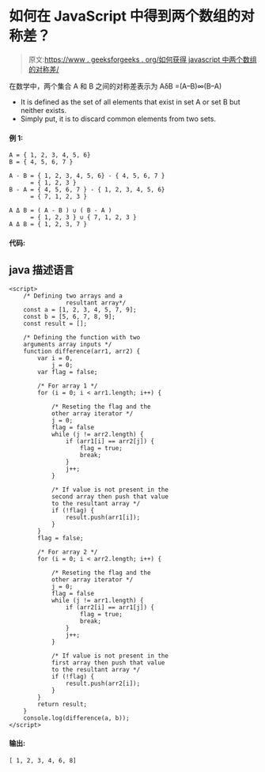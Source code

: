 # 如何在 JavaScript 中得到两个数组的对称差？

> 原文:[https://www . geeksforgeeks . org/如何获得 javascript 中两个数组的对称差/](https://www.geeksforgeeks.org/how-to-get-symmetric-difference-between-two-arrays-in-javascript/)

在数学中，两个集合 A 和 B 之间的对称差表示为 AδB =(A–B)∞(B–A)

*   It is defined as the set of all elements that exist in set A or set B but neither exists.
*   Simply put, it is to discard common elements from two sets.

#### 例 1:

```
A = { 1, 2, 3, 4, 5, 6}
B = { 4, 5, 6, 7 }

A - B = { 1, 2, 3, 4, 5, 6} - { 4, 5, 6, 7 }
      = { 1, 2, 3 }
B - A = { 4, 5, 6, 7 } - { 1, 2, 3, 4, 5, 6}
      = { 7, 1, 2, 3 }

A Δ B = ( A - B ) ∪ ( B - A )
      = { 1, 2, 3 } ∪ { 7, 1, 2, 3 }
A Δ B = { 1, 2, 3, 7 }
```

#### 代码:

## java 描述语言

```
<script>
    /* Defining two arrays and a 
                resultant array*/
    const a = [1, 2, 3, 4, 5, 7, 9];
    const b = [5, 6, 7, 8, 9];
    const result = [];

    /* Defining the function with two 
    arguments array inputs */
    function difference(arr1, arr2) {
        var i = 0,
            j = 0;
        var flag = false;

        /* For array 1 */
        for (i = 0; i < arr1.length; i++) {

            /* Reseting the flag and the 
            other array iterator */
            j = 0;
            flag = false
            while (j != arr2.length) {
                if (arr1[i] == arr2[j]) {
                    flag = true;
                    break;
                }
                j++;
            }

            /* If value is not present in the 
            second array then push that value 
            to the resultant array */
            if (!flag) {
                result.push(arr1[i]);
            }
        }
        flag = false;

        /* For array 2 */
        for (i = 0; i < arr2.length; i++) {

            /* Reseting the flag and the 
            other array iterator */
            j = 0;
            flag = false
            while (j != arr1.length) {
                if (arr2[i] == arr1[j]) {
                    flag = true;
                    break;
                }
                j++;
            }

            /* If value is not present in the
            first array then push that value 
            to the resultant array */
            if (!flag) {
                result.push(arr2[i]);
            }
        }
        return result;
    }
    console.log(difference(a, b));
</script>
```

#### 输出:

```
[ 1, 2, 3, 4, 6, 8]
```